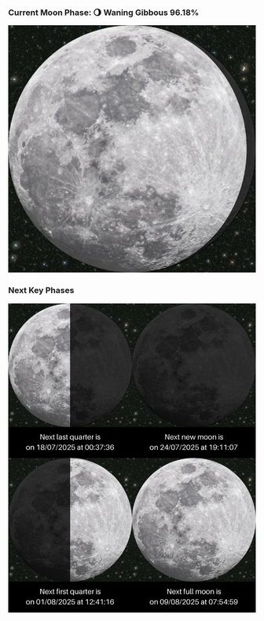 ### Current Moon Phase: 🌖 Waning Gibbous 96.18%
![Moon Phase](moonphase.png)
### Next Key Phases
![Gallery](gallery.png)